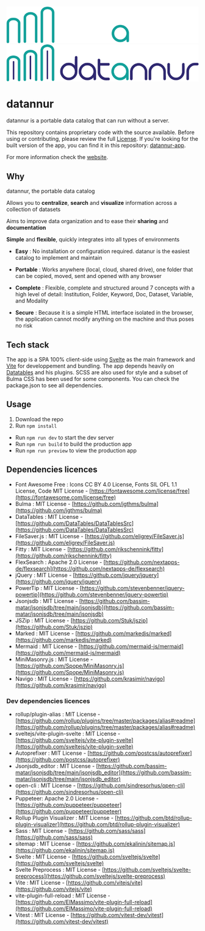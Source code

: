 ![datannur logo](./public/data/img/main_banner_dark.png#gh-dark-mode-only)
![datannur logo](./public/data/img/main_banner.png#gh-light-mode-only)

# datannur

datannur is a portable data catalog that can run without a server.

This repository contains proprietary code with the source available. Before using or contributing, please review the full [License](LICENSE.md).
If you're looking for the built version of the app, you can find it in this repository: [datannur-app](https://github.com/bassim-matar/datannur-app).

For more information check the [website](https://datannur.com).

## Why

datannur, the portable data catalog

Allows you to **centralize**, **search** and **visualize** information across a collection of datasets

Aims to improve data organization and to ease their **sharing** and **documentation**

**Simple** and **flexible**, quickly integrates into all types of environments

- **Easy** :
  No installation or configuration required. datanur is the easiest catalog to implement and maintain

- **Portable** :
  Works anywhere (local, cloud, shared drive), one folder that can be copied, moved, sent and opened with any browser

- **Complete** :
  Flexible, complete and structured around 7 concepts with a high level of detail: Institution, Folder, Keyword, Doc, Dataset, Variable, and Modality

- **Secure** :
  Because it is a simple HTML interface isolated in the browser, the application cannot modify anything on the machine and thus poses no risk

## Tech stack

The app is a SPA 100% client-side using [Svelte](https://github.com/sveltejs/svelte) as the main framework
and [Vite](https://github.com/vitejs/vite) for developpement and bundling.
The app depends heavily on [Datatables](https://datatables.net) and his plugins.
SCSS are also used for style and a subset of Bulma CSS has been used for some components. You can check the package.json to see all dependencies.

## Usage

1. Download the repo
2. Run `npm install`

- Run `npm run dev` to start the dev server
- Run `npm run build` to build the production app
- Run `npm run preview` to view the production app

## Dependencies licences

- Font Awesome Free : Icons CC BY 4.0 License, Fonts SIL OFL 1.1 License, Code MIT License - [https://fontawesome.com/license/free](https://fontawesome.com/license/free)
- Bulma : MIT License - [https://github.com/jgthms/bulma](https://github.com/jgthms/bulma)
- DataTables : MIT License - [https://github.com/DataTables/DataTablesSrc](https://github.com/DataTables/DataTablesSrc)
- FileSaver.js : MIT License - [https://github.com/eligrey/FileSaver.js](https://github.com/eligrey/FileSaver.js)
- Fitty : MIT License - [https://github.com/rikschennink/fitty](https://github.com/rikschennink/fitty)
- FlexSearch : Apache 2.0 License - [https://github.com/nextapps-de/flexsearch](https://github.com/nextapps-de/flexsearch)
- jQuery : MIT License - [https://github.com/jquery/jquery](https://github.com/jquery/jquery)
- PowerTip : MIT License - [https://github.com/stevenbenner/jquery-powertip](https://github.com/stevenbenner/jquery-powertip)
- Jsonjsdb : MIT License - [https://github.com/bassim-matar/jsonjsdb/tree/main/jsonjsdb](https://github.com/bassim-matar/jsonjsdb/tree/main/jsonjsdb)
- JSZip : MIT License - [https://github.com/Stuk/jszip](https://github.com/Stuk/jszip)
- Marked : MIT License - [https://github.com/markedjs/marked](https://github.com/markedjs/marked)
- Mermaid : MIT License - [https://github.com/mermaid-js/mermaid](https://github.com/mermaid-js/mermaid)
- MiniMasonry.js : MIT License - [https://github.com/Spope/MiniMasonry.js](https://github.com/Spope/MiniMasonry.js)
- Navigo : MIT License - [https://github.com/krasimir/navigo](https://github.com/krasimir/navigo)

### Dev dependencies licences

- rollup/plugin-alias : MIT License - [https://github.com/rollup/plugins/tree/master/packages/alias#readme](https://github.com/rollup/plugins/tree/master/packages/alias#readme)
- sveltejs/vite-plugin-svelte : MIT License - [https://github.com/sveltejs/vite-plugin-svelte](https://github.com/sveltejs/vite-plugin-svelte)
- Autoprefixer : MIT License - [https://github.com/postcss/autoprefixer](https://github.com/postcss/autoprefixer)
- Jsonjsdb_editor : MIT License - [https://github.com/bassim-matar/jsonjsdb/tree/main/jsonjsdb_editor](https://github.com/bassim-matar/jsonjsdb/tree/main/jsonjsdb_editor)
- open-cli : MIT License - [https://github.com/sindresorhus/open-cli](https://github.com/sindresorhus/open-cli)
- Puppeteer: Apache 2.0 License - [https://github.com/puppeteer/puppeteer](https://github.com/puppeteer/puppeteer)
- Rollup Plugin Visualizer : MIT License - [https://github.com/btd/rollup-plugin-visualizer](https://github.com/btd/rollup-plugin-visualizer)
- Sass : MIT License - [https://github.com/sass/sass](https://github.com/sass/sass)
- sitemap : MIT License - [https://github.com/ekalinin/sitemap.js](https://github.com/ekalinin/sitemap.js)
- Svelte : MIT License - [https://github.com/sveltejs/svelte](https://github.com/sveltejs/svelte)
- Svelte Preprocess : MIT License - [https://github.com/sveltejs/svelte-preprocess](https://github.com/sveltejs/svelte-preprocess)
- Vite : MIT License - [https://github.com/vitejs/vite](https://github.com/vitejs/vite)
- vite-plugin-full-reload : MIT License - [https://github.com/ElMassimo/vite-plugin-full-reload](https://github.com/ElMassimo/vite-plugin-full-reload)
- Vitest : MIT License - [https://github.com/vitest-dev/vitest](https://github.com/vitest-dev/vitest)
